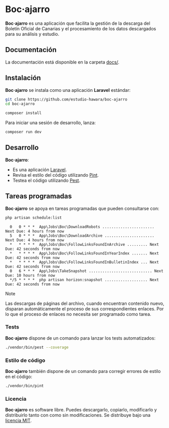 # Boc·ajarro

**Boc·ajarro** es una aplicación que facilita la gestión de la descarga del Boletín Oficial de Canarias y el procesamiento de los datos descargados para su análisis y estudio.

## Documentación

La documentación está disponible en la carpeta [docs/](docs/).

## Instalación

**Boc·ajarro** se instala como una aplicación **Laravel** estándar:

```bash
git clone https://github.com/estudio-hawara/boc-ajarro
cd boc-ajarro

composer install
```

Para iniciar una sesión de desarrollo, lanza:

```bash
composer run dev
```

## Desarrollo

**Boc·ajarro**:

- Es una aplicación [Laravel](https://laravel.com).
- Revisa el estilo del código utilizando [Pint](https://laravel.com/docs/11.x/pint).
- Testea el código utilizando [Pest](https://pestphp.com).

## Tareas programadas

**Boc·ajarro** se apoya en tareas programadas que pueden consultarse con:

```bash
php artisan schedule:list
```

```
  0   0 * * *  App\Jobs\Boc\DownloadRobots ....................... Next Due: 4 hours from now
  5   0 * * *  App\Jobs\Boc\DownloadArchive ...................... Next Due: 4 hours from now
  *   * * * *  App\Jobs\Boc\FollowLinksFoundInArchive ......... Next Due: 42 seconds from now
  *   * * * *  App\Jobs\Boc\FollowLinksFoundInYearIndex ....... Next Due: 42 seconds from now
  *   * * * *  App\Jobs\Boc\FollowLinksFoundInBulletinIndex ... Next Due: 42 seconds from now
  0   6 * * *  App\Jobs\TakeSnapshot ............................ Next Due: 10 hours from now
  */5 * * * *  php artisan horizon:snapshot ................... Next Due: 42 seconds from now
```

> [!NOTE]
> Las descargas de páginas del archivo, cuando encuentran contenido nuevo, disparan automáticamente el proceso de sus correspondientes enlaces. Por lo que el proceso de enlaces no necesita ser programado como tarea.

### Tests

**Boc·ajarro** dispone de un comando para lanzar los tests automatizados:

```bash
./vendor/bin/pest --coverage
```

### Estilo de código

**Boc·ajarro** también dispone de un comando para corregir errores de estilo en el código:

```bash
./vendor/bin/pint
```

### Licencia

**Boc·ajarro** es software libre. Puedes descargarlo, copiarlo, modificarlo y distribuirlo tanto con como sin modificaciones. Se distribuye bajo una [licencia MIT](https://opensource.org/licenses/MIT).
